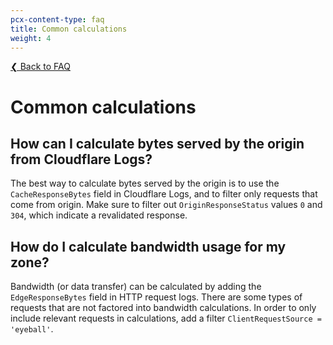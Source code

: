 ```yaml
---
pcx-content-type: faq
title: Common calculations
weight: 4
---
```


[❮ Back to FAQ](/logs/faq)

# Common calculations

## How can I calculate bytes served by the origin from Cloudflare Logs?

The best way to calculate bytes served by the origin is to use the `CacheResponseBytes` field in Cloudflare Logs, and to filter only requests that come from origin. Make sure to filter out `OriginResponseStatus` values `0` and `304`, which indicate a revalidated response.

## How do I calculate bandwidth usage for my zone?

Bandwidth (or data transfer) can be calculated by adding the `EdgeResponseBytes` field in HTTP request logs. There are some types of requests that are not factored into bandwidth calculations. In order to only include relevant requests in calculations, add a filter `ClientRequestSource = 'eyeball'`.